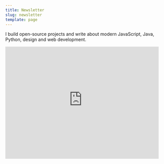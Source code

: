 ```yaml
---
title: Newsletter
slug: newsletter
template: page
---
```


I build open-source projects and write about modern JavaScript, Java, Python,  design and web development.

<div class="centered-iframe">
  <iframe
    width="480"
    height="350"
    src="https://samuelbartels.substack.com/embed"
    frameborder="0"
    scrolling="no"
  ></iframe>
</div>
